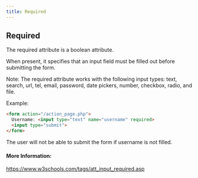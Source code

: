 ```yaml
---
title: Required
---
```

## Required

The required attribute is a boolean attribute.

When present, it specifies that an input field must be filled out before submitting the form.

Note: The required attribute works with the following input types: text, search, url, tel, email, password, date pickers, number, checkbox, radio, and file.

Example:

``` html
<form action="/action_page.php">
  Username: <input type="text" name="username" required>
  <input type="submit">
</form>
```
The user will not be able to submit the form if username is not filled. 

<!-- The article goes here, in GitHub-flavored Markdown. Feel free to add YouTube videos, images, and CodePen/JSBin embeds  -->

#### More Information:
<!-- Please add any articles you think might be helpful to read before writing the article -->

https://www.w3schools.com/tags/att_input_required.asp
